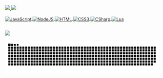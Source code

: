 <div>
  <a href="https://github.com/Gittified">
  <img height="180em" src="https://github-readme-stats.vercel.app/api?username=Gittified&show_icons=true&theme=dark&include_all_commits=true&count_private=true&icon_color=5D3FD3&title_color=5D3FD3&bg_color=000000&hide_border=true"/>
  <img height="180em" src="https://github-readme-stats.vercel.app/api/top-langs/?username=Gittified&layout=compact&langs_count=7&theme=dark&icon_color=e81c1c&title_color=5D3FD3&bg_color=000000&hide_border=true"/>
</div>
<div style="display: inline_block"><br>
  <img align="center" alt="JavaScript" height="30" width="40" src="https://cdn.jsdelivr.net/gh/devicons/devicon/icons/javascript/javascript-original.svg">
  <img align="center" alt="NodeJS" height="30" width="40" src="https://cdn.jsdelivr.net/gh/devicons/devicon/icons/nodejs/nodejs-original.svg">
  <img align="center" alt="HTML" height="30" width="40" src="https://cdn.jsdelivr.net/gh/devicons/devicon/icons/html5/html5-original.svg">
  <img align="center" alt="CSS3" height="30" width="40" src="https://cdn.jsdelivr.net/gh/devicons/devicon/icons/css3/css3-original.svg">
  <img align="center" alt="CSharp" height="30" width="40" src="https://cdn.jsdelivr.net/gh/devicons/devicon/icons/csharp/csharp-original.svg">
  <img align="center" alt="Lua" height="30" width="40" src="https://cdn.jsdelivr.net/gh/devicons/devicon/icons/lua/lua-plain-wordmark.svg">
</div>
  
  ##
 
<div> 
  <img src="https://img.shields.io/badge/-Nullified#3306-%5663F7?style=for-the-badge&logo=discord&logoColor=white" target="_blank"></a>

  ![](https://github.com/Gittified/Gittified/blob/output/github-contribution-grid-snake.svg)
 
</div>

